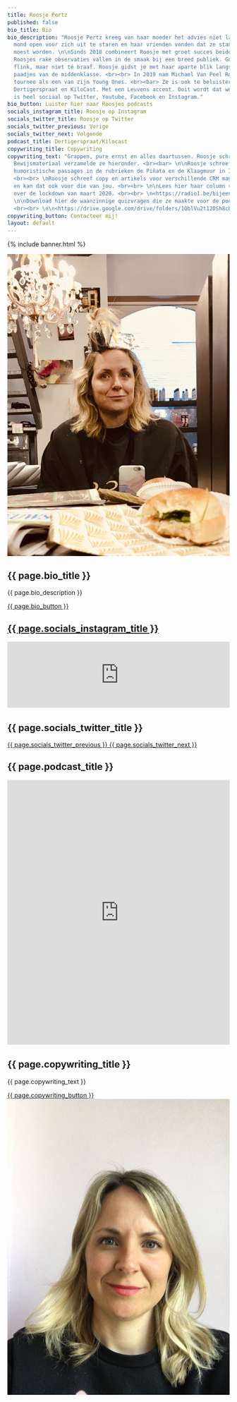 ```yaml
---
title: Roosje Pertz
published: false
bio_title: Bio
bio_description: "Roosje Pertz kreeg van haar moeder het advies niet langer met haar
  mond open voor zich uit te staren en haar vrienden vonden dat ze stand-upcomedian
  moest worden. \n\nSinds 2018 combineert Roosje met groot succes beide gouden tips.
  Roosjes rake observaties vallen in de smaak bij een breed publiek. Goedgezind en
  flink, maar niet té braaf. Roosje gidst je met haar aparte blik langs de geijkte
  paadjes van de middenklasse. <br><br> In 2019 nam Michael Van Peel Roosje mee op
  tournee als een van zijn Young Ones. <br><bar> Ze is ook te beluisteren op de podcasts
  Dertigerspraat en KiloCast. Met een Leuvens accent. Ooit wordt dat weer hip.  Roosje
  is heel sociaal op Twitter, Youtube, Facebook en Instagram."
bio_button: Luister hier naar Roosjes podcasts
socials_instagram_title: Roosje op Instagram
socials_twitter_title: Roosje op Twitter
socials_twitter_previous: Vorige
socials_twitter_next: Volgende
podcast_title: Dertigerspraat/Kilocast
copywriting_title: Copywriting
copywriting_text: "Grappen, pure ernst en alles daartussen. Roosje schrijft op commando.
  Bewijsmateriaal verzamelde ze hieronder. <br><bar> \n\nRoosje schreef en bracht
  humoristische passages in de rubrieken de Piñata en de Klaagmuur in Iedereen Beroemd.
  <br><br> \nRoosje schreef copy en artikels voor verschillende CRM magazines en nieuwsbrieven
  en kan dat ook voor die van jou. <br><br> \n\nLees hier haar column voor Radio 1
  over de lockdown van maart 2020. <br><br> \n<https://radio1.be/bijeenkomsten-zijn-verboden-en-dus-heb-ik-als-stand-upcomedian-geen-publiek-en-geen-podium-meer>
  \n\nDownload hier de waanzinnige quizvragen die ze maakte voor de podcast Palaver.
  <br><br> \n\n<https://drive.google.com/drive/folders/1QblVu2t12DSh8cbH6q0eNgwRI1rO7KkW?usp=sharing>\n"
copywriting_button: Contacteer mij!
layout: default
---
```


{% include banner.html %}
<section id="bio" class="bg-primary">
    <div class="container">
        <div class="row pt-5">
            <div class="col-12 col-md-5 mb-5">
                <img src="img/bio.jpg" class="img-fluid pr-4 pl-4" alt="roosje-pertz-comedian">
            </div>
            <div class="col-12 col-md-7 mb-5 text-left text-white">
                <h2 class="section-heading">{{ page.bio_title }}</h2>
                <p class="text">
                    {{ page.bio_description }}
                </p>
                <a class="btn btn-light btn-xl text-white page-scroll" href="#podcast">{{ page.bio_button }}</a>
            </div>
        </div>
    </div>
</section>

<section class="bg-light" id="socials">
  <div class="container p-5 bg-light" style="top: -56px;">
    <div id="carouselExampleControls" class="carousel slide" data-ride="carousel">
      <div class="carousel-inner text-primary">
        <div class="carousel-item active">
          <a href="https://www.instagram.com/roosjepertz" class="col-10 col-md-9 col-lg-8 col-xl-6">
            <h2>{{ page.socials_instagram_title }}</h2>
            <!-- SnapWidget -->
            <script src="https://snapwidget.com/js/snapwidget.js"></script>
            <iframe src="https://snapwidget.com/embed/855834" class="snapwidget-widget" allowtransparency="true" frameborder="0" scrolling="no" style="border:none; overflow:hidden;  width:100%; "></iframe>
          </a>
        </div>
        <div class="carousel-item">
          <h2>{{ page.socials_twitter_title }}</h2>
          <a class="twitter-timeline" data-width="800" data-height="800" href="https://twitter.com/roosjepertz?ref_src=twsrc%5Etfw"></a> <script async src="https://platform.twitter.com/widgets.js" charset="utf-8"></script>
        </div>
      </div>
      <a class="carousel-control-prev" href="#carouselExampleControls" role="button" data-slide="prev">
        <span class="carousel-control-prev-icon" aria-hidden="true"></span>
        <span class="sr-only">{{ page.socials_twitter_previous }}</span>
      </a>
      <a class="carousel-control-next" href="#carouselExampleControls" role="button" data-slide="next">
        <span class="carousel-control-next-icon" aria-hidden="true"></span>
        <span class="sr-only">{{ page.socials_twitter_next }}</span>
      </a>
    </div>
  </div>
</section>

<section class="bg-white" id="podcast">
  <div class="container banner pt-5" style="padding:unset; max-height: unset; background-image: url({{ '/img/dertigerspraat.jpg' | relative_url }});">
    <div class="d-flex justify-content-center">
        <h2 class="text-white text-center bg-light mt-5 p-3">{{ page.podcast_title }}</h2>
    </div>
    <div class="container">
      <div class="row pb-5">
        <div class="col-0 col-md-1"></div>
        <div class="d-flex justify-content-center mt-4 col-12 col-md-10">
          <iframe style="max-width: 600px;" width="100%" height="600" scrolling="no" frameborder="no" allow="autoplay" src="https://w.soundcloud.com/player/?url=https%3A//api.soundcloud.com/users/450253833&color=%23f3dcdc&auto_play=false&hide_related=false&show_comments=false&show_user=true&show_reposts=false&show_teaser=true&visual=true"></iframe><div style="font-size: 10px; color: #cccccc;line-break: anywhere;word-break: normal;overflow: hidden;white-space: nowrap;text-overflow: ellipsis; font-family: Interstate,Lucida Grande,Lucida Sans Unicode,Lucida Sans,Garuda,Verdana,Tahoma,sans-serif;font-weight: 100;"></div>
        </div>
      </div>
    </div>
  </div>
</section>


<section id="copywriting" class="bg-light text-black" >
    <div class="container">
        <div class="row">
            <div class="col-12 col-md-7 text-left mt-5 mb-5">
                <h2 class="section-heading">{{ page.copywriting_title }}</h2>
                <p class="text"> {{ page.copywriting_text }}
                </p>
                <a class="btn btn-primary btn-xl text-white page-scroll" href="mailt: info@roosjepertz.be">{{ page.copywriting_button }}</a>
            </div>
            <div class="col-12 col-md-5 mt-5 mb-5">
                <img src="img/copywriting.jpg" class="img-fluid" alt="roosje-pertz-comedian">
            </div>
        </div>
    </div>
</section>

